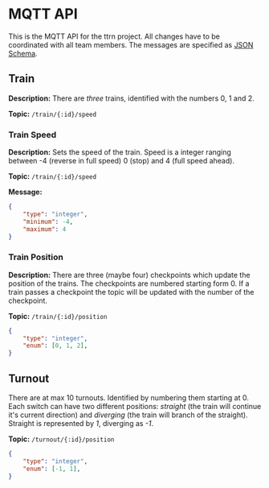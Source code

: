 # MQTT API

This is the MQTT API for the ttrn project. All changes have to be coordinated with all team members. The messages are specified as [JSON Schema](http://json-schema.org/understanding-json-schema/).

## Train

**Description:** There are _three_ trains, identified with the numbers 0, 1 and 2.

**Topic:** `/train/{:id}/speed` 


### Train Speed

**Description:** Sets the speed of the train. Speed is a integer ranging between -4 (reverse in full speed) 0 (stop) and 4 (full speed ahead).

**Topic:** `/train/{:id}/speed` 

**Message:**

```json
{
	"type": "integer",
	"minimum": -4,
	"maximum": 4
}
```


### Train Position

**Description:** There are three (maybe four) checkpoints which update the position of the trains. The checkpoints are numbered starting form 0. If a train passes a checkpoint the topic will be updated with the number of the checkpoint.

**Topic:** `/train/{:id}/position` 

```json
{
	"type": "integer",
	"enum": [0, 1, 2],
}
```


## Turnout

There are at max 10 turnouts. Identified by numbering them starting at 0. Each switch can have two different positions: _straight_ (the train will continue it's current direction) and _diverging_ (the train will branch of the straight). Straight is represented by _1_, diverging as _-1_.

**Topic:** `/turnout/{:id}/position`

```json
{
	"type": "integer",
	"enum": [-1, 1],
}
```
